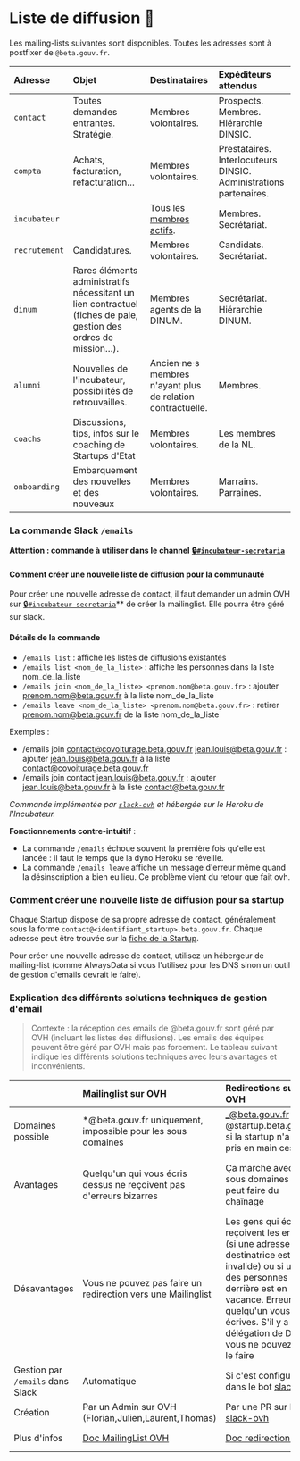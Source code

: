 # Liste de diffusion 📰

Les mailing-lists suivantes sont disponibles. Toutes les adresses sont à postfixer de `@beta.gouv.fr`.

| Adresse | Objet | Destinataires | Expéditeurs attendus |
| :--- | :--- | :--- | :--- |
| `contact` | Toutes demandes entrantes. Stratégie. | Membres volontaires. | Prospects. Membres. Hiérarchie DINSIC. |
| `compta` | Achats, facturation, refacturation… | Membres volontaires. | Prestataires. Interlocuteurs DINSIC. Administrations partenaires. |
| `incubateur` |  | Tous les [membres actifs](https://beta.gouv.fr/communaute). | Membres. Secrétariat. |
| `recrutement` | Candidatures. | Membres volontaires. | Candidats. Secrétariat. |
| `dinum` | Rares éléments administratifs nécessitant un lien contractuel \(fiches de paie, gestion des ordres de mission…\). | Membres agents de la DINUM. | Secrétariat. Hiérarchie DINUM. |
| `alumni` | Nouvelles de l'incubateur, possibilités de retrouvailles. | Ancien·ne·s membres n'ayant plus de relation contractuelle. | Membres. |
| `coachs` | Discussions, tips, infos sur le coaching de Startups d'Etat | Membres volontaires. | Les membres de la NL. |
| `onboarding` | Embarquement des nouvelles et des nouveaux | Membres volontaires. | Marrains. Parraines. |

### La commande Slack `/emails`

**Attention : commande à utiliser dans le channel** [**🔒`#incubateur-secretaria`**](https://startups-detat.slack.com/messages/incubateur-secretaria)

#### Comment créer une nouvelle liste de diffusion pour la communauté

Pour créer une nouvelle adresse de contact, il faut demander un admin OVH sur [🔒`#incubateur-secretaria`](https://startups-detat.slack.com/messages/incubateur-secretaria)\*\* de créer la mailinglist. Elle pourra être géré sur slack.

#### Détails de la commande

* `/emails list` : affiche les listes de diffusions existantes
* `/emails list <nom_de_la_liste>` : affiche les personnes dans la liste nom\_de\_la\_liste
* `/emails join <nom_de_la_liste> <prenom.nom@beta.gouv.fr>` : ajouter prenom.nom@beta.gouv.fr à la liste nom\_de\_la\_liste
* `/emails leave <nom_de_la_liste> <prenom.nom@beta.gouv.fr>` : retirer prenom.nom@beta.gouv.fr de la liste nom\_de\_la\_liste

Exemples :

* /emails join contact@covoiturage.beta.gouv.fr jean.louis@beta.gouv.fr : ajouter jean.louis@beta.gouv.fr à la liste contact@covoiturage.beta.gouv.fr
* /emails join contact jean.louis@beta.gouv.fr : ajouter jean.louis@beta.gouv.fr à la liste contact@beta.gouv.fr

_Commande implémentée par_ [_`slack-ovh`_](https://github.com/sgmap/slack-ovh) _et hébergée sur le Heroku de l'Incubateur._

**Fonctionnements contre-intuitif** :

* La commande `/emails` échoue souvent la première fois qu'elle est lancée : il faut le temps que la dyno Heroku se réveille.
* La commande `/emails leave` affiche un message d'erreur même quand la désinscription a bien eu lieu. Ce problème vient du retour que fait ovh.

### Comment créer une nouvelle liste de diffusion pour sa startup

Chaque Startup dispose de sa propre adresse de contact, généralement sous la forme `contact@<identifiant_startup>.beta.gouv.fr`. Chaque adresse peut être trouvée sur la [fiche de la Startup](https://beta.gouv.fr/startups).

Pour créer une nouvelle adresse de contact, utilisez un hébergeur de mailing-list \(comme AlwaysData si vous l'utilisez pour les DNS sinon un outil de gestion d'emails devrait le faire\).

### Explication des différents solutions techniques de gestion d'email

> Contexte : la réception des emails de @beta.gouv.fr sont géré par OVH \(incluant les listes des diffusions\). Les emails des équipes peuvent être géré par OVH mais pas forcement. Le tableau suivant indique les différents solutions techniques avec leurs avantages et inconvénients.

|  | Mailinglist sur OVH | Redirections sur OVH | Gestion d'email par la startup |
| :--- | :--- | :--- | :--- |
| Domaines possible | \*@beta.gouv.fr uniquement, impossible pour les sous domaines | _@beta.gouv.fr ou_ @startup.beta.gouv.fr si la startup n'a pas pris en main ces DNS | \*@startup.beta.gouv.fr si l'équipe à pris en en main ces DNS |
| Avantages | Quelqu'un qui vous écris dessus ne reçoivent pas d'erreurs bizarres | Ça marche avec les sous domaines  On peut faire du chaînage | Vous êtes autonome, les limitations sont celle des outils ou fournisseurs que vous utilisez |
| Désavantages | Vous ne pouvez pas faire un redirection vers une Mailinglist | Les gens qui écrivent reçoivent les erreurs \(si une adresse destinatrice est invalide\) ou si une des personnes derrière est en vacance.  Erreurs si quelqu'un vous écrives. S'il y a une délégation de DNS, vous ne pouvez pas le  faire | Les limitations sont celle des outils ou fournisseurs que vous utilisez |
| Gestion par `/emails` dans Slack | Automatique | Si c'est configurer dans le bot [slack-ovh](https://github.com/betagouv/slack-ovh) | Non |
| Création | Par un Admin sur OVH \(Florian,Julien,Laurent,Thomas\) | Par une PR sur le bot [slack-ovh](https://github.com/betagouv/slack-ovh) | Par vous après la délégation DNS |
| Plus d'infos | [Doc MailingList OVH](https://docs.ovh.com/fr/emails/guide-dutilisation-mailing-list/) | [Doc redirection OVH](https://docs.ovh.com/fr/emails/guide-des-redirections-emails/) | L'article [Infra](Infra) qui par la délégation DNS |

